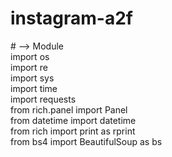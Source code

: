 # instagram-a2f

<pree>
# --> Module <br/>
import os <br/>
import re <br/>
import sys <br/>
import time <br/>
import requests <br/>
from rich.panel import Panel <br/>
from datetime import datetime <br/>
from rich import print as rprint <br/>
from bs4 import BeautifulSoup as bs <br/>
</pree>
